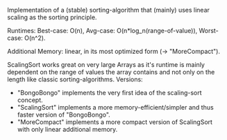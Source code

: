 Implementation of a (stable) sorting-algorithm that (mainly) uses linear scaling as the sorting principle.

Runtimes: Best-case: O(n), Avg-case: O(n*log_n(range-of-value)), Worst-case: O(n^2).

Additional Memory: linear, in its most optimized form (-> "MoreCompact").


ScalingSort works great on very large Arrays as it's runtime is mainly dependent on the range of values the array contains and not only on the length like classic sorting-algorithms.
Versions:
- "BongoBongo" implements the very first idea of the scaling-sort concept.
- "ScalingSort" implements a more memory-efficient/simpler and thus faster version of "BongoBongo".
- "MoreCompact" implements a more compact version of ScalingSort with only linear additional memory.
